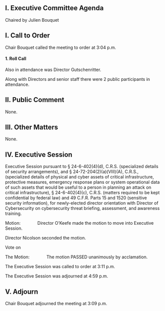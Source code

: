 ## I. Executive Committee Agenda

Chaired by Julien Bouquet

## I. Call to Order

Chair Bouquet called the meeting to order at 3:04 p.m.

#### 1. Roll Call

Also in attendance was Director Gutschenritter.

Along with Directors and senior staff there were 2 public participants in attendance.

## II. Public Comment

None.

## III. Other Matters

None.

## IV. Executive Session

Executive Session pursuant to § 24-6-402(4)(d), C.R.S. (specialized details of security arrangements), and § 24-72-204(2)(a)(VIII)(A), C.R.S., (specialized details of physical and cyber assets of critical infrastructure, protective measures, emergency response plans or system operational data of such assets that would be useful to a person in planning an attack on critical infrastructure), § 24-6-402(4)(c), C.R.S. (matters required to be kept confidential by federal law) and 49 C.F.R. Parts 15 and 1520 (sensitive security information), for newly-elected director orientation with Director of Cybersecurity on cybersecurity threat briefing, assessment, and awareness training.

Motion:              Director O’Keefe made the motion to move into Executive Session.

Director Nicolson seconded the motion.

Vote on

The Motion:              The motion PASSED unanimously by acclamation.

The Executive Session was called to order at 3:11 p.m.

The Executive Session was adjourned at 4:59 p.m.

## V. Adjourn

Chair Bouquet adjourned the meeting at 3:09 p.m.